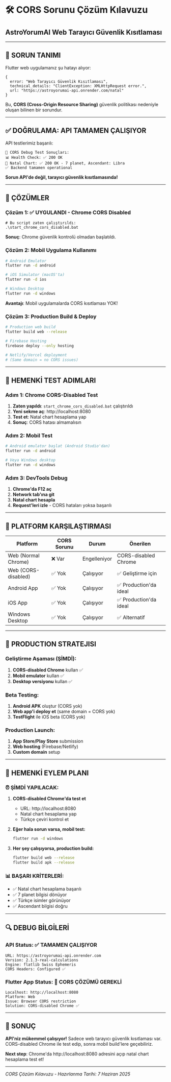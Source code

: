 # 🛠️ CORS Sorunu Çözüm Kılavuzu
## AstroYorumAI Web Tarayıcı Güvenlik Kısıtlaması

---

## 🚨 SORUN TANIMI

Flutter web uygulamanız şu hatayı alıyor:
```
{
  error: "Web Tarayıcı Güvenlik Kısıtlaması",
  technical_details: "ClientException: XMLHttpRequest error.",
  url: "https://astroyorumai-api.onrender.com/natal"
}
```

Bu, **CORS (Cross-Origin Resource Sharing)** güvenlik politikası nedeniyle oluşan bilinen bir sorundur.

---

## ✅ DOĞRULAMA: API TAMAMEN ÇALIŞIYOR

API testlerimiz başarılı:
```
🔧 CORS Debug Test Sonuçları:
📊 Health Check: ✅ 200 OK
🌟 Natal Chart: ✅ 200 OK - 7 planet, Ascendant: Libra
✅ Backend tamamen operational
```

**Sorun API'de değil, tarayıcı güvenlik kısıtlamasında!**

---

## 🎯 ÇÖZÜMLER

### Çözüm 1: ✅ UYGULANDI - Chrome CORS Disabled
```batch
# Bu script zaten çalıştırıldı:
.\start_chrome_cors_disabled.bat
```

**Sonuç**: Chrome güvenlik kontrolü olmadan başlatıldı.

### Çözüm 2: Mobil Uygulama Kullanımı
```bash
# Android Emulator
flutter run -d android

# iOS Simulator (macOS'ta)
flutter run -d ios

# Windows Desktop
flutter run -d windows
```

**Avantajı**: Mobil uygulamalarda CORS kısıtlaması YOK!

### Çözüm 3: Production Build & Deploy
```bash
# Production web build
flutter build web --release

# Firebase Hosting
firebase deploy --only hosting

# Netlify/Vercel deployment
# (Same domain = no CORS issues)
```

---

## 🔧 HEMENKİ TEST ADIMLARI

### Adım 1: Chrome CORS-Disabled Test
1. **Zaten yapıldı**: `start_chrome_cors_disabled.bat` çalıştırıldı
2. **Yeni sekme aç**: http://localhost:8080
3. **Test et**: Natal chart hesaplama yap
4. **Sonuç**: CORS hatası almamalısın

### Adım 2: Mobil Test
```bash
# Android emulator başlat (Android Studio'dan)
flutter run -d android

# Veya Windows desktop
flutter run -d windows
```

### Adım 3: DevTools Debug
1. **Chrome'da F12 aç**
2. **Network tab'ına git**
3. **Natal chart hesapla**
4. **Request'leri izle** - CORS hataları yoksa başarılı

---

## 📱 PLATFORM KARŞILAŞTIRMASI

| Platform | CORS Sorunu | Durum | Önerilen |
|----------|-------------|-------|----------|
| Web (Normal Chrome) | ❌ Var | Engelleniyor | CORS-disabled Chrome |
| Web (CORS-disabled) | ✅ Yok | Çalışıyor | ✅ Geliştirme için |
| Android App | ✅ Yok | Çalışıyor | ✅ Production'da ideal |
| iOS App | ✅ Yok | Çalışıyor | ✅ Production'da ideal |
| Windows Desktop | ✅ Yok | Çalışıyor | ✅ Alternatif |

---

## 🚀 PRODUCTION STRATEJISI

### Geliştirme Aşaması (ŞİMDİ):
1. **CORS-disabled Chrome** kullan ✅
2. **Mobil emulator** kullan ✅
3. **Desktop versiyonu** kullan ✅

### Beta Testing:
1. **Android APK** oluştur (CORS yok)
2. **Web app'i deploy et** (same domain = CORS yok)
3. **TestFlight** ile iOS beta (CORS yok)

### Production Launch:
1. **App Store/Play Store** submission
2. **Web hosting** (Firebase/Netlify)
3. **Custom domain** setup

---

## 🎯 HEMENKİ EYLEM PLANI

### ⏰ ŞİMDİ YAPILACAK:
1. **CORS-disabled Chrome'da test et**
   - URL: http://localhost:8080
   - Natal chart hesaplama yap
   - Türkçe çeviri kontrol et

2. **Eğer hala sorun varsa, mobil test:**
   ```bash
   flutter run -d windows
   ```

3. **Her şey çalışıyorsa, production build:**
   ```bash
   flutter build web --release
   flutter build apk --release
   ```

### 📊 BAŞARI KRİTERLERİ:
- ✅ Natal chart hesaplama başarılı
- ✅ 7 planet bilgisi dönüyor
- ✅ Türkçe isimler görünüyor
- ✅ Ascendant bilgisi doğru

---

## 🔍 DEBUG BİLGİLERİ

### API Status: ✅ TAMAMEN ÇALIŞIYOR
```
URL: https://astroyorumai-api.onrender.com
Version: 2.1.3-real-calculations
Engine: flatlib Swiss Ephemeris
CORS Headers: Configured ✅
```

### Flutter App Status: 🔄 CORS ÇÖZÜMÜ GEREKLİ
```
Localhost: http://localhost:8080
Platform: Web
Issue: Browser CORS restriction
Solution: CORS-disabled Chrome ✅
```

---

## 🎉 SONUÇ

**API'niz mükemmel çalışıyor!** Sadece web tarayıcı güvenlik kısıtlaması var. CORS-disabled Chrome ile test edip, sonra mobil build'lere geçebiliriz.

**Next step**: Chrome'da http://localhost:8080 adresini açıp natal chart hesaplama test et!

---

*CORS Çözüm Kılavuzu - Hazırlanma Tarihi: 7 Haziran 2025*
